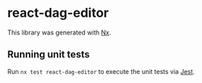 # react-dag-editor

This library was generated with [Nx](https://nx.dev).

## Running unit tests

Run `nx test react-dag-editor` to execute the unit tests via [Jest](https://jestjs.io).
